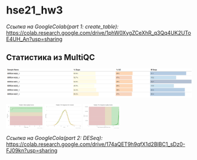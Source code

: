 # hse21_hw3

*Ссылка на GoogleColab(part 1: create_table):* https://colab.research.google.com/drive/1phW0XygZCeXhR_q3Qq4UK2UToE4UH_An?usp=sharing

## Статистика из MultiQC
<img src="/pic/genestat.png"/>

<p float="left">
  <img src="/pic/fastqc_per_base_sequence_quality_plot.png" width="100" />
  <img src="/pic/fastqc_per_sequence_gc_content_plot.png" width="100" /> 
  <img src="/pic/fastqc_per_sequence_quality_scores_plot.png" width="100" />
</p>

*Ссылка на GoogleCola(part 2: DESeq):* https://colab.research.google.com/drive/174aQET9h9qfX1d2BlBC1_sDz0-FJ09kn?usp=sharing
